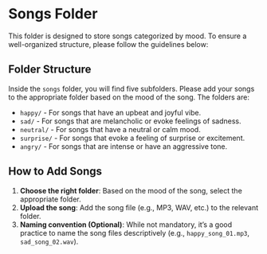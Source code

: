 # Songs Folder

This folder is designed to store songs categorized by mood. To ensure a well-organized structure, please follow the guidelines below:

## Folder Structure

Inside the `songs` folder, you will find five subfolders. Please add your songs to the appropriate folder based on the mood of the song. The folders are:

- `happy/` - For songs that have an upbeat and joyful vibe.
- `sad/` - For songs that are melancholic or evoke feelings of sadness.
- `neutral/` - For songs that have a neutral or calm mood.
- `surprise/` - For songs that evoke a feeling of surprise or excitement.
- `angry/` - For songs that are intense or have an aggressive tone.

## How to Add Songs

1. **Choose the right folder**: Based on the mood of the song, select the appropriate folder.
2. **Upload the song**: Add the song file (e.g., MP3, WAV, etc.) to the relevant folder.
3. **Naming convention (Optional)**: While not mandatory, it’s a good practice to name the song files descriptively (e.g., `happy_song_01.mp3`, `sad_song_02.wav`).

